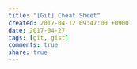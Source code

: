 ```yaml
---
title: "[Git] Cheat Sheet"
created: 2017-04-12 09:47:00 +0900
date: 2017-04-27
tags: [git, gist]
comments: true
share: true
---
```


<script src="https://gist.github.com/qvil/89be0b79e63da6bc7f7f5069268ef1a6.js"></script>

